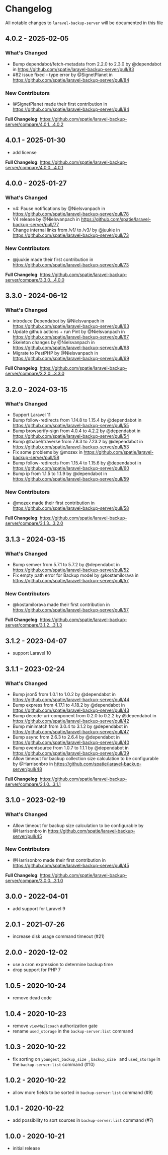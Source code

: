# Changelog

All notable changes to `laravel-backup-server` will be documented in this file

## 4.0.2 - 2025-02-05

### What's Changed

* Bump dependabot/fetch-metadata from 2.2.0 to 2.3.0 by @dependabot in https://github.com/spatie/laravel-backup-server/pull/83
* #82 issue fixed - type error by @SignetPlanet in https://github.com/spatie/laravel-backup-server/pull/84

### New Contributors

* @SignetPlanet made their first contribution in https://github.com/spatie/laravel-backup-server/pull/84

**Full Changelog**: https://github.com/spatie/laravel-backup-server/compare/4.0.1...4.0.2

## 4.0.1 - 2025-01-30

- add license

**Full Changelog**: https://github.com/spatie/laravel-backup-server/compare/4.0.0...4.0.1

## 4.0.0 - 2025-01-27

### What's Changed

* v4: Pause notifications by @Nielsvanpach in https://github.com/spatie/laravel-backup-server/pull/78
* V4 release by @Nielsvanpach in https://github.com/spatie/laravel-backup-server/pull/77
* Change internal links from /v1/ to /v3/ by @juukie in https://github.com/spatie/laravel-backup-server/pull/73

### New Contributors

* @juukie made their first contribution in https://github.com/spatie/laravel-backup-server/pull/73

**Full Changelog**: https://github.com/spatie/laravel-backup-server/compare/3.3.0...4.0.0

## 3.3.0 - 2024-06-12

### What's Changed

* introduce Dependabot by @Nielsvanpach in https://github.com/spatie/laravel-backup-server/pull/63
* Update github actions + run Pint by @Nielsvanpach in https://github.com/spatie/laravel-backup-server/pull/67
* Skeleton changes by @Nielsvanpach in https://github.com/spatie/laravel-backup-server/pull/68
* Migrate to PestPHP by @Nielsvanpach in https://github.com/spatie/laravel-backup-server/pull/69

**Full Changelog**: https://github.com/spatie/laravel-backup-server/compare/3.2.0...3.3.0

## 3.2.0 - 2024-03-15

### What's Changed

* Support Laravel 11
* Bump follow-redirects from 1.14.8 to 1.15.4 by @dependabot in https://github.com/spatie/laravel-backup-server/pull/55
* Bump browserify-sign from 4.0.4 to 4.2.2 by @dependabot in https://github.com/spatie/laravel-backup-server/pull/54
* Bump @babel/traverse from 7.8.3 to 7.23.2 by @dependabot in https://github.com/spatie/laravel-backup-server/pull/53
* Fix some problems by @mozex in https://github.com/spatie/laravel-backup-server/pull/58
* Bump follow-redirects from 1.15.4 to 1.15.6 by @dependabot in https://github.com/spatie/laravel-backup-server/pull/60
* Bump ip from 1.1.5 to 1.1.9 by @dependabot in https://github.com/spatie/laravel-backup-server/pull/59

### New Contributors

* @mozex made their first contribution in https://github.com/spatie/laravel-backup-server/pull/58

**Full Changelog**: https://github.com/spatie/laravel-backup-server/compare/3.1.3...3.2.0

## 3.1.3 - 2024-03-15

### What's Changed

* Bump semver from 5.7.1 to 5.7.2 by @dependabot in https://github.com/spatie/laravel-backup-server/pull/52
* Fix empty path error for Backup model by @kostamilorava in https://github.com/spatie/laravel-backup-server/pull/57

### New Contributors

* @kostamilorava made their first contribution in https://github.com/spatie/laravel-backup-server/pull/57

**Full Changelog**: https://github.com/spatie/laravel-backup-server/compare/3.1.2...3.1.3

## 3.1.2 - 2023-04-07

- support Laravel 10

## 3.1.1 - 2023-02-24

### What's Changed

- Bump json5 from 1.0.1 to 1.0.2 by @dependabot in https://github.com/spatie/laravel-backup-server/pull/44
- Bump express from 4.17.1 to 4.18.2 by @dependabot in https://github.com/spatie/laravel-backup-server/pull/43
- Bump decode-uri-component from 0.2.0 to 0.2.2 by @dependabot in https://github.com/spatie/laravel-backup-server/pull/42
- Bump minimatch from 3.0.4 to 3.1.2 by @dependabot in https://github.com/spatie/laravel-backup-server/pull/47
- Bump async from 2.6.3 to 2.6.4 by @dependabot in https://github.com/spatie/laravel-backup-server/pull/40
- Bump eventsource from 1.0.7 to 1.1.1 by @dependabot in https://github.com/spatie/laravel-backup-server/pull/39
- Allow timeout for backup collection size calculation to be configurable by @Harrisonbro in https://github.com/spatie/laravel-backup-server/pull/48

**Full Changelog**: https://github.com/spatie/laravel-backup-server/compare/3.1.0...3.1.1

## 3.1.0 - 2023-02-19

### What's Changed

- Allow timeout for backup size calculation to be configurable by @Harrisonbro in https://github.com/spatie/laravel-backup-server/pull/45

### New Contributors

- @Harrisonbro made their first contribution in https://github.com/spatie/laravel-backup-server/pull/45

**Full Changelog**: https://github.com/spatie/laravel-backup-server/compare/3.0.0...3.1.0

## 3.0.0 - 2022-04-01

- add support for Laravel 9

## 2.0.1 - 2021-07-26

- increase disk usage command timeout (#21)

## 2.0.0 - 2020-12-02

- use a cron expression to determine backup time
- drop support for PHP 7

## 1.0.5 - 2020-10-24

- remove dead code

## 1.0.4 - 2020-10-23

- remove `viewMailcoach` authorization gate
- rename `used_storage` in the `backup-server:list` command

## 1.0.3 - 2020-10-22

- fix sorting on `youngest_backup_size `, `backup_size ` and `used_storage` in the `backup-server:list` command (#10)

## 1.0.2 - 2020-10-22

- allow more fields to be sorted in `backup-server:list` command (#9)

## 1.0.1 - 2020-10-22

- add possibility to sort sources in `backup-server:list` command (#7)

## 1.0.0 - 2020-10-21

- initial release
